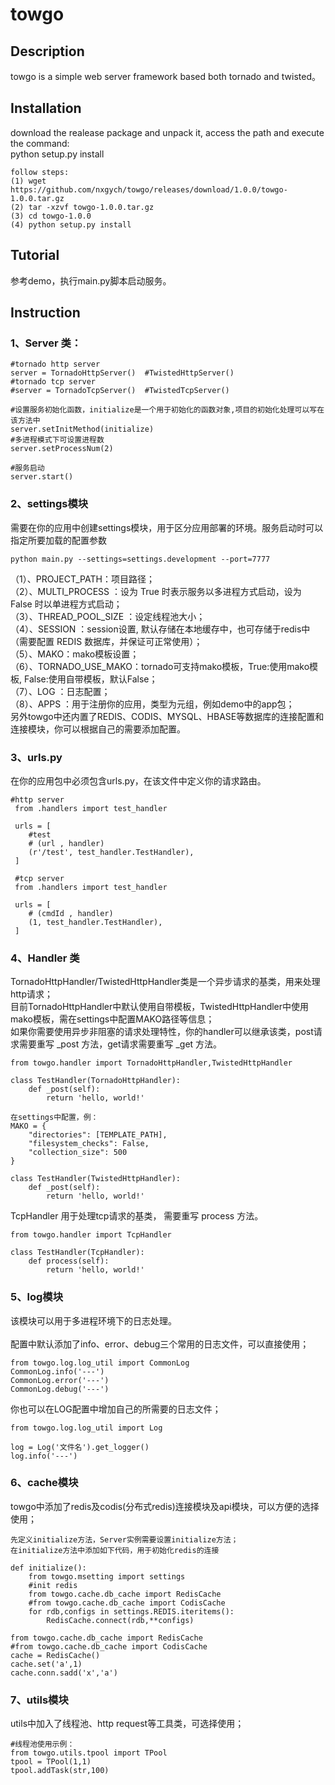 # towgo

## Description</br>
towgo is a simple web server framework based both tornado and twisted。

## Installation</br>
download the realease package and unpack it, access the path and execute the command:</br>
python setup.py install

    follow steps:
    (1) wget https://github.com/nxgych/towgo/releases/download/1.0.0/towgo-1.0.0.tar.gz
    (2) tar -xzvf towgo-1.0.0.tar.gz
    (3) cd towgo-1.0.0
    (4) python setup.py install

## Tutorial</br>
参考demo，执行main.py脚本启动服务。
 
## Instruction</br>    
### 1、Server 类：</br>

    #tornado http server
    server = TornadoHttpServer()  #TwistedHttpServer()
    #tornado tcp server
    #server = TornadoTcpServer()  #TwistedTcpServer()
    
    #设置服务初始化函数，initialize是一个用于初始化的函数对象,项目的初始化处理可以写在该方法中
    server.setInitMethod(initialize) 
    #多进程模式下可设置进程数
    server.setProcessNum(2)
    
    #服务启动
    server.start()   

### 2、settings模块</br>
需要在你的应用中创建settings模块，用于区分应用部署的环境。服务启动时可以指定所要加载的配置参数</br>

	python main.py --settings=settings.development --port=7777
	
（1）、PROJECT_PATH：项目路径；</br>
（2）、MULTI_PROCESS	 ：设为 True 时表示服务以多进程方式启动，设为 False 时以单进程方式启动；</br>
（3）、THREAD_POOL_SIZE ：设定线程池大小；</br>
（4）、SESSION ：session设置, 默认存储在本地缓存中，也可存储于redis中（需要配置 REDIS 数据库，并保证可正常使用）；</br>
（5）、MAKO：mako模板设置；</br>
（6）、TORNADO_USE_MAKO：tornado可支持mako模板，True:使用mako模板, False:使用自带模板，默认False；</br>
（7）、LOG ：日志配置；</br>
（8）、APPS ：用于注册你的应用，类型为元组，例如demo中的app包；</br>
 另外towgo中还内置了REDIS、CODIS、MYSQL、HBASE等数据库的连接配置和连接模块，你可以根据自己的需要添加配置。

### 3、urls.py</br>
在你的应用包中必须包含urls.py，在该文件中定义你的请求路由。</br>

    #http server
	 from .handlers import test_handler
	
	 urls = [
	    #test 
	    # (url , handler)   
	    (r'/test', test_handler.TestHandler),
	 ]
	
	 #tcp server
	 from .handlers import test_handler
	
	 urls = [
	    # (cmdId , handler)    
	    (1, test_handler.TestHandler),       
	 ]	

### 4、Handler 类</br>
TornadoHttpHandler/TwistedHttpHandler类是一个异步请求的基类，用来处理http请求；</br>
目前TornadoHttpHandler中默认使用自带模板，TwistedHttpHandler中使用mako模板，需在settings中配置MAKO路径等信息；</br>
如果你需要使用异步非阻塞的请求处理特性，你的handler可以继承该类，post请求需要重写 _post 方法，get请求需要重写 _get 方法。</br>

	from towgo.handler import TornadoHttpHandler,TwistedHttpHandler
	
	class TestHandler(TornadoHttpHandler):  
	    def _post(self):
	    	return 'hello, world!'

    在settings中配置，例：
	MAKO = {
	    "directories": [TEMPLATE_PATH], 
	    "filesystem_checks": False,
	    "collection_size": 500        
	}
	
	class TestHandler(TwistedHttpHandler):  
	    def _post(self):
	    	return 'hello, world!'
	    		    	
TcpHandler 用于处理tcp请求的基类， 需要重写 process 方法。</br>	 
 
	from towgo.handler import TcpHandler
	
	class TestHandler(TcpHandler):  
	    def process(self):
	    	return 'hello, world!' 	
	    	
### 5、log模块</br>
该模块可以用于多进程环境下的日志处理。</br>	    	
配置中默认添加了info、error、debug三个常用的日志文件，可以直接使用；</br>

	from towgo.log.log_util import CommonLog
	CommonLog.info('---')
	CommonLog.error('---')
	CommonLog.debug('---')
	
你也可以在LOG配置中增加自己的所需要的日志文件；</br>

	from towgo.log.log_util import Log
	
    log = Log('文件名').get_logger()
    log.info('---')	

### 6、cache模块</br>
towgo中添加了redis及codis(分布式redis)连接模块及api模块，可以方便的选择使用；</br>

	先定义initialize方法，Server实例需要设置initialize方法；
	在initialize方法中添加如下代码，用于初始化redis的连接
	
	def initialize():
	    from towgo.msetting import settings
		#init redis
	    from towgo.cache.db_cache import RedisCache  
	    #from towgo.cache.db_cache import CodisCache 
	    for rdb,configs in settings.REDIS.iteritems():
	        RedisCache.connect(rdb,**configs)   
	        
	from towgo.cache.db_cache import RedisCache  
    #from towgo.cache.db_cache import CodisCache   
	cache = RedisCache()
	cache.set('a',1) 
	cache.conn.sadd('x','a')

### 7、utils模块</br>
utils中加入了线程池、http request等工具类，可选择使用；</br>	

    #线程池使用示例：
	from towgo.utils.tpool import TPool 
    tpool = TPool(1,1)  
    tpool.addTask(str,100)
   


